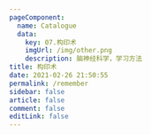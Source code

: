```yaml
---
pageComponent: 
  name: Catalogue
  data: 
    key: 07.构印术
    imgUrl: /img/other.png
    description: 脑神经科学，学习方法
title: 构印术
date: 2021-02-26 21:50:55
permalink: /remember
sidebar: false
article: false
comment: false
editLink: false
---
```

